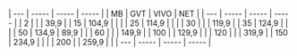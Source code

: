 | --- | ----- | ----- | ----- |
| MB  | GVT   | VIVO  | NET   |
| --- | ----- | ----- | ----- |
|   2 |       |       |  39,9 |
|  15 | 104,9 |       |       |
|  25 | 114,9 |       |       |
|  30 |       |       | 119,9 |
|  35 | 124,9 |       |       |
|  50 | 134,9 |  89,9 |       |
|  60 |       |       | 149,9 |
| 100 |       | 129,9 |       |
| 120 |       |       | 319,9 |
| 150 | 234,9 |       |       |
| 200 |       | 259,9 |       |
| --- | ----- | ----- | ----- |
